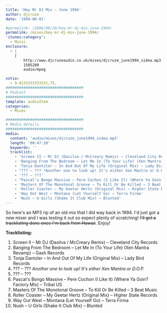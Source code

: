 ```yaml
---
title: 'Hey Mr DJ Mix – June 1994'
author: djcruze
date: '1994-06-01'

#permalink: /2006/08/28/hey-mr-dj-mix-june-1994/
permalink: /mixes/hey-mr-dj-mix-june-1994/
'itunes:category':
  - Music
enclosure:
  - |
    |
        http://www.djcruzeaudio.co.uk/mixes/djcruze_june1994_sidea.mp3
        1505280
        audio/mpeg

votio:
  - 9.0133333333331,75,
###################################
# Podcast
###################################
template: audioItem
categories:
  - Mixes

###################################
# Media details
###################################
media:
  content: 'audio/mixes/djcruze_june1994_sidea.mp3'
  length: '00:47:10'
  keywords: ''
  tracklist:
    - 'Screen II – Mr DJ (Dasilva / McCreary Remix) – Cleveland City Records'
    - 'Banging From The Bedroom – Let Me In (To Your Life) (Xen Mantra Revamp) – Gash Records'
    - 'Tonja Dantzler – In And Out Of My Life (Original Mix) – Lady Bird Records'
    - "??? – ??? *Another one to look up! It's either Xen Mantra or D.O.P.*"
    - '??? – ???'
    - "Pascal's Bongo Massive – Pere Cochon (I Like It) (Where Ya Goin? Factory Mix) – Tribal US"
    - 'Masters Of The Monotonal Groove – To Kill Or Be Killed – 3 Beat Music'
    - 'Roller Coaster – My Geetar Hertz (Original Mix) – Higher State Records'
    - 'Way Out West – Montana (Let Yourself Go) – Terra Firma'
    - 'Nush – U Girls (Shake It Club Mix) – Blunted'
---
```


So here's an MP3 rip of an old mix that I did way back in 1994. I'd just got a new mixer and I was testing it out so expect plenty of scratching! <strike>I'll get a tracklisting done once I'm back from Hawaii</strike>. Enjoy!

**Tracklisting:**

1. Screen II – Mr DJ (Dasilva / McCreary Remix) – Cleveland City Records
2. Banging From The Bedroom – Let Me In (To Your Life) (Xen Mantra Revamp) – Gash Records
3. Tonja Dantzler – In And Out Of My Life (Original Mix) – Lady Bird Records
4. ??? – ??? _Another one to look up! It's either Xen Mantra or D.O.P._
5. ??? – ???
6. Pascal's Bongo Massive – Pere Cochon (I Like It) (Where Ya Goin? Factory Mix) – Tribal US
7. Masters Of The Monotonal Groove – To Kill Or Be Killed – 3 Beat Music
8. Roller Coaster – My Geetar Hertz (Original Mix) – Higher State Records
9. Way Out West – Montana (Let Yourself Go) – Terra Firma
10. Nush – U Girls (Shake It Club Mix) – Blunted

<div style="clear:both;">
</div>
